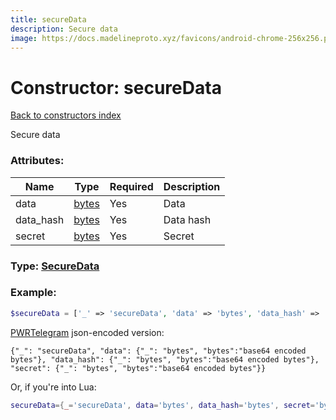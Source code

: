 ```yaml
---
title: secureData
description: Secure data
image: https://docs.madelineproto.xyz/favicons/android-chrome-256x256.png
---
```

# Constructor: secureData  
[Back to constructors index](index.md)



Secure data

### Attributes:

| Name     |    Type       | Required | Description |
|----------|---------------|----------|-------------|
|data|[bytes](../types/bytes.md) | Yes|Data|
|data\_hash|[bytes](../types/bytes.md) | Yes|Data hash|
|secret|[bytes](../types/bytes.md) | Yes|Secret|



### Type: [SecureData](../types/SecureData.md)


### Example:

```php
$secureData = ['_' => 'secureData', 'data' => 'bytes', 'data_hash' => 'bytes', 'secret' => 'bytes'];
```  

[PWRTelegram](https://pwrtelegram.xyz) json-encoded version:

```
{"_": "secureData", "data": {"_": "bytes", "bytes":"base64 encoded bytes"}, "data_hash": {"_": "bytes", "bytes":"base64 encoded bytes"}, "secret": {"_": "bytes", "bytes":"base64 encoded bytes"}}
```


Or, if you're into Lua:

```lua
secureData={_='secureData', data='bytes', data_hash='bytes', secret='bytes'}

```


